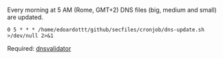 Every morning at 5 AM (Rome, GMT+2) DNS files (big, medium and small) are updated.

```
0 5 * * * /home/edoardottt/github/secfiles/cronjob/dns-update.sh >/dev/null 2>&1
```

Required: [dnsvalidator](https://github.com/vortexau/dnsvalidator)
